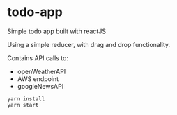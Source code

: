# todo-app
Simple todo app built with reactJS

Using a simple reducer, with drag and drop functionality.

Contains API calls to:
  - openWeatherAPI
  - AWS endpoint
  - googleNewsAPI


```
yarn install
yarn start
```
